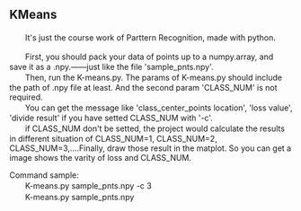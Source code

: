 ## KMeans
　　It's just the course work of Parttern Recognition, made with python.     
  
　　First, you should pack your data of points up to a numpy.array, and save it as a .npy.——just like the file 'sample_pnts.npy'.  
　　Then, run the K-means.py. The params of K-means.py should include the path of .npy file at least. And the second param 'CLASS_NUM' is not required.  
　　You can get the message like 'class_center_points location', 'loss value', 'divide result' if you have setted CLASS_NUM with '-c'.  
　　if CLASS_NUM don't be setted, the project would calculate the results in different situation of CLASS_NUM=1, CLASS_NUM=2, CLASS_NUM=3,....Finally, draw those result in the matplot. So you can get a image shows the varity of loss and CLASS_NUM.  
  
Command sample:  
　　K-means.py  sample_pnts.npy -c 3  
　　K-means.py sample_pnts.npy

